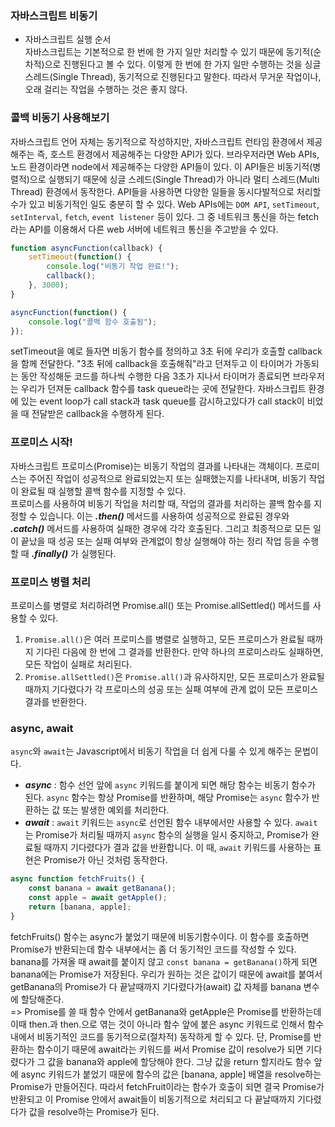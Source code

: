 ### 자바스크립트 비동기

- 자바스크립트 실행 순서  
자바스크립트는 기본적으로 한 번에 한 가지 일만 처리할 수 있기 때문에 동기적(순차적)으로 진행된다고 볼 수 있다. 이렇게 한 번에 한 가지 일만 수행하는 것을 싱글스레드(Single Thread), 동기적으로 진행된다고 말한다. 따라서 무거운 작업이나, 오래 걸리는 작업을 수행하는 것은 좋지 않다.

### 콜백 비동기 사용해보기  
자바스크립트 언어 자체는 동기적으로 작성하지만, 자바스크립트 런타임 환경에서 제공해주는 즉, 호스트 환경에서 제공해주는 다양한 API가 있다. 브라우저라면 Web APIs, 노드 환경이라면 node에서 제공해주는 다양한 API들이 있다. 이 API들은 비동기적(병렬적)으로 실행되기 때문에 싱글 스레드(Single Thread)가 아니라 멀티 스레드(Multi Thread) 환경에서 동작한다. API들을 사용하면 다양한 일들을 동시다발적으로 처리할 수가 있고 비동기적인 일도 충분히 할 수 있다. Web APIs에는 `DOM API`, `setTimeout`, `setInterval`, `fetch`, `event listener` 등이 있다. 그 중 네트워크 통신을 하는 fetch 라는 API를 이용해서 다른 web 서버에 네트워크 통신을 주고받을 수 있다. 

```js
function asyncFunction(callback) {
    setTimeout(function() {
        console.log("비동기 작업 완료!");
        callback(); 
    }, 3000);
}

asyncFunction(function() {
    console.log("콜백 함수 호출됨");
});
```
setTimeout을 예로 들자면 비동기 함수를 정의하고 3초 뒤에 우리가 호출할 callback을 함께 전달한다. "3초 뒤에 callback을 호출해줘"라고 던져두고 이 타이머가 가동되는 동안 작성해둔 코드를 하나씩 수행한 다음 3초가 지나서 타이머가 종료되면 브라우저는 우리가 던져둔 callback 함수를 task queue라는 곳에 전달한다. 자바스크립트 환경에 있는 event loop가 call stack과 task queue를 감시하고있다가 call stack이 비었을 때 전달받은 callback을 수행하게 된다.  


### 프로미스 시작!
자바스크립트 프로미스(Promise)는 비동기 작업의 결과를 나타내는 객체이다. 프로미스는 주어진 작업이 성공적으로 완료되었는지 또는 실패했는지를 나타내며, 비동기 작업이 완료될 때 실행할 콜백 함수를 지정할 수 있다.  
프로미스를 사용하여 비동기 작업을 처리할 때, 작업의 결과를 처리하는 콜백 함수를 지정할 수 있습니다. 이는 ***.then()*** 메서드를 사용하여 성공적으로 완료된 경우와 ***.catch()*** 메서드를 사용하여 실패한 경우에 각각 호출된다. 그리고 최종적으로 모든 일이 끝났을 때 성공 또는 실패 여부와 관계없이 항상 실행해야 하는 정리 작업 등을 수행할 때 ***.finally()*** 가 실행된다.  

### 프로미스 병렬 처리  
프로미스를 병렬로 처리하려면 Promise.all() 또는 Promise.allSettled() 메서드를 사용할 수 있다.
1. `Promise.all()`은 여러 프로미스를 병렬로 실행하고, 모든 프로미스가 완료될 때까지 기다린 다음에 한 번에 그 결과를 반환한다. 만약 하나의 프로미스라도 실패하면, 모든 작업이 실패로 처리된다.
2. `Promise.allSettled()`은 `Promise.all()`과 유사하지만, 모든 프로미스가 완료될 때까지 기다렸다가 각 프로미스의 성공 또는 실패 여부에 관계 없이 모든 프로미스 결과를 반환한다.  

### async, await  
`async`와 `await`는 Javascript에서 비동기 작업을 더 쉽게 다룰 수 있게 해주는 문법이다.
* ***async*** : 함수 선언 앞에 `async` 키워드를 붙이게 되면 해당 함수는 비동기 함수가 된다. `async` 함수는 항상 Promise를 반환하며, 해당 Promise는 `async` 함수가 반환하는 값 또는 발생한 예외를 처리한다.
* ***await*** : `await` 키워드는 `async`로 선언된 함수 내부에서만 사용할 수 있다. `await`는 Promise가 처리될 때까지 `async` 함수의 실행을 일시 중지하고, Promise가 완료될 때까지 기다렸다가 결과 값을 반환합니다. 이 때, `await` 키워드를 사용하는 표현은 Promise가 아닌 것처럼 동작한다.  


```js
async function fetchFruits() {
	const banana = await getBanana();
	const apple = await getApple();
	return [banana, apple]; 
}
```
fetchFruits() 함수는 async가 붙었기 때문에 비동기함수이다. 이 함수를 호출하면 Promise가 반환되는데 함수 내부에서는 좀 더 동기적인 코드를 작성할 수 있다. banana를 가져올 때 await를 붙이지 않고 `const banana = getBanana()`하게 되면 banana에는 Promise가 저장된다. 우리가 원하는 것은 값이기 때문에 await를 붙여서 getBanana의 Promise가 다 끝날때까지 기다렸다가(await) 값 자체를 banana 변수에 할당해준다.  
=> Promise를 쓸 때 함수 안에서 getBanana와 getApple은 Promise를 반환하는데 이때 then.과 then.으로 엮는 것이 아니라 함수 앞에 붙은 async 키워드로 인해서 함수 내에서 비동기적인 코드를 동기적으로(절차적) 동작하게 할 수 있다. 단, Promise를 반환하는 함수이기 때문에 await라는 키워드를 써서 Promise 값이 resolve가 되면 기다렸다가 그 값을 banana와 apple에 할당해야 한다. 그냥 값을 return 할지라도 함수 앞에 async 키워드가 붙었기 때문에 함수의 값은 [banana, apple] 배열을 resolve하는 Promise가 만들어진다. 따라서 fetchFruit이라는 함수가 호출이 되면 결국 Promise가 반환되고 이 Promise 안에서 await들이 비동기적으로 처리되고 다 끝날때까지 기다렸다가 값을 resolve하는 Promise가 된다.